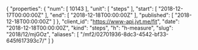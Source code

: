 {
  "properties": {
    "num": [
      10143
    ],
    "unit": [
      "steps"
    ],
    "start": [
      "2018-12-17T00:00:00Z"
    ],
    "end": [
      "2018-12-18T00:00:00Z"
    ],
    "published": [
      "2018-12-18T00:00:00Z"
    ]
  },
  "client_id": "https://www-api.jvt.me/fit",
  "date": "2018-12-18T00:00:00Z",
  "kind": "steps",
  "h": "h-measure",
  "slug": "2018/12/mjGOz",
  "aliases": [
    "/mf2/02701936-8dc3-4542-bf33-645f617393c7/"
  ]
}
